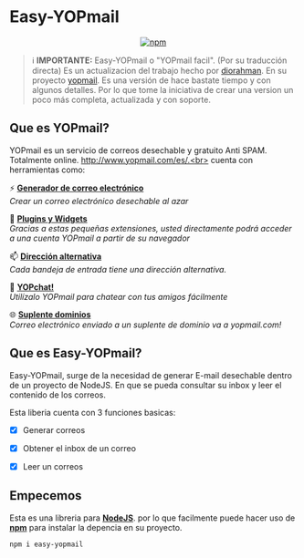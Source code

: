 # Easy-YOPmail

<p align="center">
    <a href="https://www.npmjs.com/package/Easy-YOPmail">
        <img alt="npm" src="https://img.shields.io/npm/v/easy-yopmail.svg?logo=npm">
    </a>
</p>

> ℹ️ **IMPORTANTE:** Easy-YOPmail o "YOPmail facil". (Por su traducción directa) Es un actualizacion del trabajo hecho por [diorahman](https://github.com/diorahman).
En su proyecto [yopmail](https://github.com/diorahman/yopmail). Es una versión de hace bastate tiempo y con algunos detalles. Por lo que tome la iniciativa de crear una version un poco más completa, actualizada y con soporte. 

## Que es YOPmail?
YOPmail es un servicio de correos desechable y gratuito Anti SPAM. Totalmente online. http://www.yopmail.com/es/.<br>
cuenta con herramientas como:
	
⚡ **[Generador de correo electrónico](http://www.yopmail.com/es/email-generator.php)** <br>
*Crear un correo electrónico desechable al azar*

🧩 **[Plugins y Widgets](http://www.yopmail.com/es/plugins.php)** <br>
*Gracias a estas pequeñas extensiones, usted directamente podrá acceder a una cuenta YOPmail a partir de su navegador*

📫 **[Dirección alternativa](http://www.yopmail.com/es/alternate-email-address.php)** <br>
*Cada bandeja de entrada tiene una dirección alternativa.*

💬 **[YOPchat!](http://www.yopmail.com/es/yopmail-chat.php)** <br>
*Utilízalo YOPmail para chatear con tus amigos fácilmente*

🌐 **[Suplente dominios](http://www.yopmail.com/es/alternate-domains.php)** <br>
*Correo electrónico enviado a un suplente de dominio va a yopmail.com!*

## Que es Easy-YOPmail?
Easy-YOPmail, surge de la necesidad de generar E-mail desechable dentro de un proyecto de NodeJS. En que se pueda consultar su inbox y leer el contenido de los correos. 

Esta liberia cuenta con 3 funciones basicas:
- [x] Generar correos
- [x] Obtener el inbox de un correo
- [x] Leer un correos


## Empecemos
Esta es una libreria para **[NodeJS](https://nodejs.org/en/)**. por lo que facilmente puede hacer uso de **[npm](https://www.npmjs.com/)** para instalar la depencia en su proyecto.
```
npm i easy-yopmail
```



